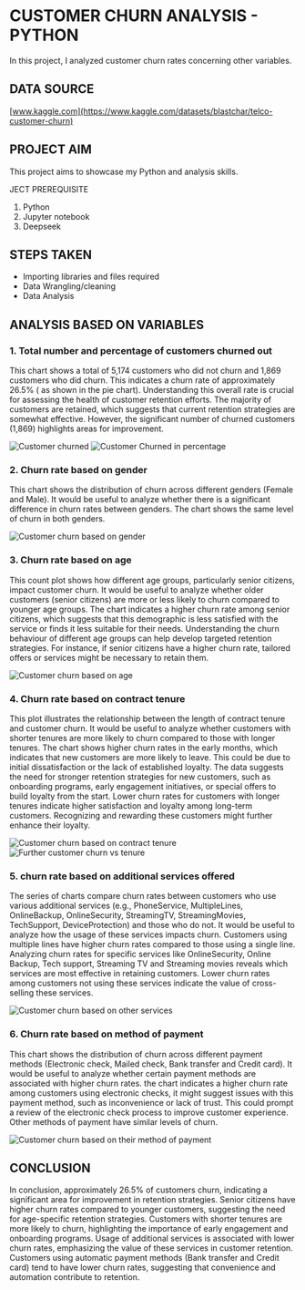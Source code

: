 # CUSTOMER CHURN ANALYSIS - PYTHON
In this project, I analyzed customer churn rates concerning other variables.

## DATA SOURCE
[www.kaggle.com](https://www.kaggle.com/datasets/blastchar/telco-customer-churn)
## PROJECT AIM
This project aims to showcase my Python and analysis skills. 

JECT PREREQUISITE
1. Python
2. Jupyter notebook
3. Deepseek

## STEPS TAKEN
- Importing libraries and files required
- Data Wrangling/cleaning
- Data Analysis

## ANALYSIS BASED ON VARIABLES
### 1. Total number and percentage of customers churned out
This chart shows a total of 5,174 customers who did not churn and 1,869 customers who did churn. This indicates a churn rate of approximately 26.5% ( as shown in the pie chart).
Understanding this overall rate is crucial for assessing the health of customer retention efforts.
The majority of customers are retained, which suggests that current retention strategies are somewhat effective. However, the significant number of churned customers (1,869) highlights areas for improvement.

![Customer churned](https://github.com/user-attachments/assets/b1f53ad0-1e01-463d-ae8d-03b877455219)
![Customer Churned in percentage](https://github.com/user-attachments/assets/dec75983-9877-422a-8996-7f27cc8ed7c2)

### 2. Churn rate based on gender
This chart shows the distribution of churn across different genders (Female and Male). It would be useful to analyze whether there is a significant difference in churn rates between genders. The chart shows the same level of churn in both genders. 

![Customer churn based on gender](https://github.com/user-attachments/assets/798b8a87-efdd-4cb5-a119-2b3efed99b58)

### 3. Churn rate based on age
This count plot shows how different age groups, particularly senior citizens, impact customer churn. It would be useful to analyze whether older customers (senior citizens) are more or less likely to churn compared to younger age groups.
The chart indicates a higher churn rate among senior citizens, which suggests that this demographic is less satisfied with the service or finds it less suitable for their needs.
Understanding the churn behaviour of different age groups can help develop targeted retention strategies. For instance, if senior citizens have a higher churn rate, tailored offers or services might be necessary to retain them.

![Customer churn based on age](https://github.com/user-attachments/assets/37776437-5347-4319-b7d7-04ad7d26172b)
 
### 4. Churn rate based on contract tenure
This plot illustrates the relationship between the length of contract tenure and customer churn. It would be useful to analyze whether customers with shorter tenures are more likely to churn compared to those with longer tenures.
The chart shows higher churn rates in the early months, which indicates that new customers are more likely to leave. This could be due to initial dissatisfaction or the lack of established loyalty.
The data suggests the need for stronger retention strategies for new customers, such as onboarding programs, early engagement initiatives, or special offers to build loyalty from the start.
Lower churn rates for customers with longer tenures indicate higher satisfaction and loyalty among long-term customers. Recognizing and rewarding these customers might further enhance their loyalty.

![Customer churn based on contract tenure](https://github.com/user-attachments/assets/10b62936-7a46-42f0-a181-c37aaf84fb65)
![Further customer churn vs tenure](https://github.com/user-attachments/assets/fc6dcd39-8cbf-4301-a997-07d7fbc8465c)

### 5. churn rate based on additional services offered 
The series of charts compare churn rates between customers who use various additional services (e.g., PhoneService, MultipleLines, OnlineBackup, OnlineSecurity, StreamingTV, StreamingMovies, TechSupport, DeviceProtection) and those who do not. It would be useful to analyze how the usage of these services impacts churn.
Customers using multiple lines  have higher churn rates compared to those using a single line.
Analyzing churn rates for specific services like OnlineSecurity, Online Backup, Tech support, Streaming TV and Streaming movies reveals which services are most effective in retaining customers. Lower churn rates among customers not using these services indicate the value of cross-selling these services.

![Customer churn based on other services](https://github.com/user-attachments/assets/7a4eb1ae-4719-4502-a9ff-e28a6e3fc3b2)

### 6. Churn rate based on method of payment
This chart shows the distribution of churn across different payment methods (Electronic check, Mailed check, Bank transfer and Credit card). It would be useful to analyze whether certain payment methods are associated with higher churn rates.
the chart indicates a higher churn rate among customers using electronic checks, it might suggest issues with this payment method, such as inconvenience or lack of trust. This could prompt a review of the electronic check process to improve customer experience. Other methods of payment have similar levels of churn. 

![Customer churn based on their method of payment](https://github.com/user-attachments/assets/3ad12ecf-ff84-43d0-baaa-9d1ad1ae6cdc)

## CONCLUSION
In conclusion, approximately 26.5% of customers churn, indicating a significant area for improvement in retention strategies.
Senior citizens have higher churn rates compared to younger customers, suggesting the need for age-specific retention strategies.
Customers with shorter tenures are more likely to churn, highlighting the importance of early engagement and onboarding programs.
Usage of additional services is associated with lower churn rates, emphasizing the value of these services in customer retention.
Customers using automatic payment methods (Bank transfer and Credit card) tend to have lower churn rates, suggesting that convenience and automation contribute to retention.
